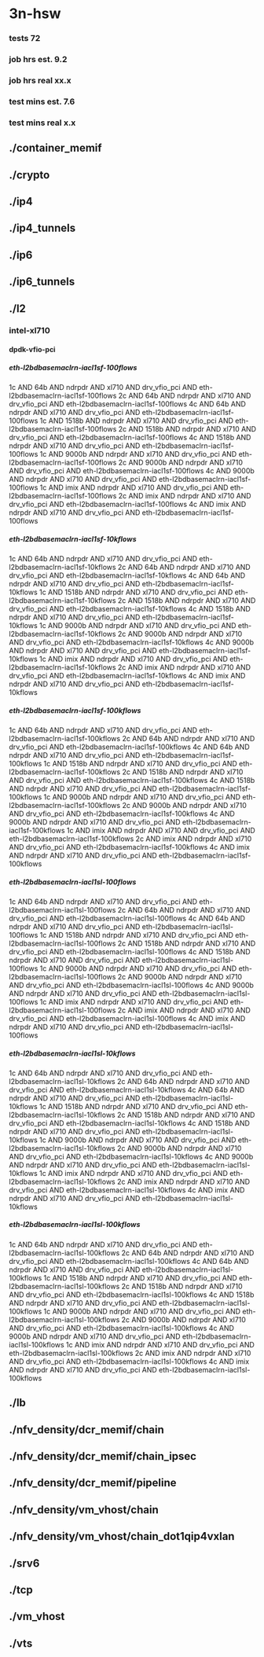 # 3n-hsw
### tests 72
### job hrs est. 9.2
### job hrs real xx.x
### test mins est. 7.6
### test mins real x.x
## ./container_memif
## ./crypto
## ./ip4
## ./ip4_tunnels
## ./ip6
## ./ip6_tunnels
## ./l2
### intel-xl710
#### dpdk-vfio-pci
##### eth-l2bdbasemaclrn-iacl1sf-100flows
1c AND 64b AND ndrpdr AND xl710 AND drv_vfio_pci AND eth-l2bdbasemaclrn-iacl1sf-100flows
2c AND 64b AND ndrpdr AND xl710 AND drv_vfio_pci AND eth-l2bdbasemaclrn-iacl1sf-100flows
4c AND 64b AND ndrpdr AND xl710 AND drv_vfio_pci AND eth-l2bdbasemaclrn-iacl1sf-100flows
1c AND 1518b AND ndrpdr AND xl710 AND drv_vfio_pci AND eth-l2bdbasemaclrn-iacl1sf-100flows
2c AND 1518b AND ndrpdr AND xl710 AND drv_vfio_pci AND eth-l2bdbasemaclrn-iacl1sf-100flows
4c AND 1518b AND ndrpdr AND xl710 AND drv_vfio_pci AND eth-l2bdbasemaclrn-iacl1sf-100flows
1c AND 9000b AND ndrpdr AND xl710 AND drv_vfio_pci AND eth-l2bdbasemaclrn-iacl1sf-100flows
2c AND 9000b AND ndrpdr AND xl710 AND drv_vfio_pci AND eth-l2bdbasemaclrn-iacl1sf-100flows
4c AND 9000b AND ndrpdr AND xl710 AND drv_vfio_pci AND eth-l2bdbasemaclrn-iacl1sf-100flows
1c AND imix AND ndrpdr AND xl710 AND drv_vfio_pci AND eth-l2bdbasemaclrn-iacl1sf-100flows
2c AND imix AND ndrpdr AND xl710 AND drv_vfio_pci AND eth-l2bdbasemaclrn-iacl1sf-100flows
4c AND imix AND ndrpdr AND xl710 AND drv_vfio_pci AND eth-l2bdbasemaclrn-iacl1sf-100flows
##### eth-l2bdbasemaclrn-iacl1sf-10kflows
1c AND 64b AND ndrpdr AND xl710 AND drv_vfio_pci AND eth-l2bdbasemaclrn-iacl1sf-10kflows
2c AND 64b AND ndrpdr AND xl710 AND drv_vfio_pci AND eth-l2bdbasemaclrn-iacl1sf-10kflows
4c AND 64b AND ndrpdr AND xl710 AND drv_vfio_pci AND eth-l2bdbasemaclrn-iacl1sf-10kflows
1c AND 1518b AND ndrpdr AND xl710 AND drv_vfio_pci AND eth-l2bdbasemaclrn-iacl1sf-10kflows
2c AND 1518b AND ndrpdr AND xl710 AND drv_vfio_pci AND eth-l2bdbasemaclrn-iacl1sf-10kflows
4c AND 1518b AND ndrpdr AND xl710 AND drv_vfio_pci AND eth-l2bdbasemaclrn-iacl1sf-10kflows
1c AND 9000b AND ndrpdr AND xl710 AND drv_vfio_pci AND eth-l2bdbasemaclrn-iacl1sf-10kflows
2c AND 9000b AND ndrpdr AND xl710 AND drv_vfio_pci AND eth-l2bdbasemaclrn-iacl1sf-10kflows
4c AND 9000b AND ndrpdr AND xl710 AND drv_vfio_pci AND eth-l2bdbasemaclrn-iacl1sf-10kflows
1c AND imix AND ndrpdr AND xl710 AND drv_vfio_pci AND eth-l2bdbasemaclrn-iacl1sf-10kflows
2c AND imix AND ndrpdr AND xl710 AND drv_vfio_pci AND eth-l2bdbasemaclrn-iacl1sf-10kflows
4c AND imix AND ndrpdr AND xl710 AND drv_vfio_pci AND eth-l2bdbasemaclrn-iacl1sf-10kflows
##### eth-l2bdbasemaclrn-iacl1sf-100kflows
1c AND 64b AND ndrpdr AND xl710 AND drv_vfio_pci AND eth-l2bdbasemaclrn-iacl1sf-100kflows
2c AND 64b AND ndrpdr AND xl710 AND drv_vfio_pci AND eth-l2bdbasemaclrn-iacl1sf-100kflows
4c AND 64b AND ndrpdr AND xl710 AND drv_vfio_pci AND eth-l2bdbasemaclrn-iacl1sf-100kflows
1c AND 1518b AND ndrpdr AND xl710 AND drv_vfio_pci AND eth-l2bdbasemaclrn-iacl1sf-100kflows
2c AND 1518b AND ndrpdr AND xl710 AND drv_vfio_pci AND eth-l2bdbasemaclrn-iacl1sf-100kflows
4c AND 1518b AND ndrpdr AND xl710 AND drv_vfio_pci AND eth-l2bdbasemaclrn-iacl1sf-100kflows
1c AND 9000b AND ndrpdr AND xl710 AND drv_vfio_pci AND eth-l2bdbasemaclrn-iacl1sf-100kflows
2c AND 9000b AND ndrpdr AND xl710 AND drv_vfio_pci AND eth-l2bdbasemaclrn-iacl1sf-100kflows
4c AND 9000b AND ndrpdr AND xl710 AND drv_vfio_pci AND eth-l2bdbasemaclrn-iacl1sf-100kflows
1c AND imix AND ndrpdr AND xl710 AND drv_vfio_pci AND eth-l2bdbasemaclrn-iacl1sf-100kflows
2c AND imix AND ndrpdr AND xl710 AND drv_vfio_pci AND eth-l2bdbasemaclrn-iacl1sf-100kflows
4c AND imix AND ndrpdr AND xl710 AND drv_vfio_pci AND eth-l2bdbasemaclrn-iacl1sf-100kflows
##### eth-l2bdbasemaclrn-iacl1sl-100flows
1c AND 64b AND ndrpdr AND xl710 AND drv_vfio_pci AND eth-l2bdbasemaclrn-iacl1sl-100flows
2c AND 64b AND ndrpdr AND xl710 AND drv_vfio_pci AND eth-l2bdbasemaclrn-iacl1sl-100flows
4c AND 64b AND ndrpdr AND xl710 AND drv_vfio_pci AND eth-l2bdbasemaclrn-iacl1sl-100flows
1c AND 1518b AND ndrpdr AND xl710 AND drv_vfio_pci AND eth-l2bdbasemaclrn-iacl1sl-100flows
2c AND 1518b AND ndrpdr AND xl710 AND drv_vfio_pci AND eth-l2bdbasemaclrn-iacl1sl-100flows
4c AND 1518b AND ndrpdr AND xl710 AND drv_vfio_pci AND eth-l2bdbasemaclrn-iacl1sl-100flows
1c AND 9000b AND ndrpdr AND xl710 AND drv_vfio_pci AND eth-l2bdbasemaclrn-iacl1sl-100flows
2c AND 9000b AND ndrpdr AND xl710 AND drv_vfio_pci AND eth-l2bdbasemaclrn-iacl1sl-100flows
4c AND 9000b AND ndrpdr AND xl710 AND drv_vfio_pci AND eth-l2bdbasemaclrn-iacl1sl-100flows
1c AND imix AND ndrpdr AND xl710 AND drv_vfio_pci AND eth-l2bdbasemaclrn-iacl1sl-100flows
2c AND imix AND ndrpdr AND xl710 AND drv_vfio_pci AND eth-l2bdbasemaclrn-iacl1sl-100flows
4c AND imix AND ndrpdr AND xl710 AND drv_vfio_pci AND eth-l2bdbasemaclrn-iacl1sl-100flows
##### eth-l2bdbasemaclrn-iacl1sl-10kflows
1c AND 64b AND ndrpdr AND xl710 AND drv_vfio_pci AND eth-l2bdbasemaclrn-iacl1sl-10kflows
2c AND 64b AND ndrpdr AND xl710 AND drv_vfio_pci AND eth-l2bdbasemaclrn-iacl1sl-10kflows
4c AND 64b AND ndrpdr AND xl710 AND drv_vfio_pci AND eth-l2bdbasemaclrn-iacl1sl-10kflows
1c AND 1518b AND ndrpdr AND xl710 AND drv_vfio_pci AND eth-l2bdbasemaclrn-iacl1sl-10kflows
2c AND 1518b AND ndrpdr AND xl710 AND drv_vfio_pci AND eth-l2bdbasemaclrn-iacl1sl-10kflows
4c AND 1518b AND ndrpdr AND xl710 AND drv_vfio_pci AND eth-l2bdbasemaclrn-iacl1sl-10kflows
1c AND 9000b AND ndrpdr AND xl710 AND drv_vfio_pci AND eth-l2bdbasemaclrn-iacl1sl-10kflows
2c AND 9000b AND ndrpdr AND xl710 AND drv_vfio_pci AND eth-l2bdbasemaclrn-iacl1sl-10kflows
4c AND 9000b AND ndrpdr AND xl710 AND drv_vfio_pci AND eth-l2bdbasemaclrn-iacl1sl-10kflows
1c AND imix AND ndrpdr AND xl710 AND drv_vfio_pci AND eth-l2bdbasemaclrn-iacl1sl-10kflows
2c AND imix AND ndrpdr AND xl710 AND drv_vfio_pci AND eth-l2bdbasemaclrn-iacl1sl-10kflows
4c AND imix AND ndrpdr AND xl710 AND drv_vfio_pci AND eth-l2bdbasemaclrn-iacl1sl-10kflows
##### eth-l2bdbasemaclrn-iacl1sl-100kflows
1c AND 64b AND ndrpdr AND xl710 AND drv_vfio_pci AND eth-l2bdbasemaclrn-iacl1sl-100kflows
2c AND 64b AND ndrpdr AND xl710 AND drv_vfio_pci AND eth-l2bdbasemaclrn-iacl1sl-100kflows
4c AND 64b AND ndrpdr AND xl710 AND drv_vfio_pci AND eth-l2bdbasemaclrn-iacl1sl-100kflows
1c AND 1518b AND ndrpdr AND xl710 AND drv_vfio_pci AND eth-l2bdbasemaclrn-iacl1sl-100kflows
2c AND 1518b AND ndrpdr AND xl710 AND drv_vfio_pci AND eth-l2bdbasemaclrn-iacl1sl-100kflows
4c AND 1518b AND ndrpdr AND xl710 AND drv_vfio_pci AND eth-l2bdbasemaclrn-iacl1sl-100kflows
1c AND 9000b AND ndrpdr AND xl710 AND drv_vfio_pci AND eth-l2bdbasemaclrn-iacl1sl-100kflows
2c AND 9000b AND ndrpdr AND xl710 AND drv_vfio_pci AND eth-l2bdbasemaclrn-iacl1sl-100kflows
4c AND 9000b AND ndrpdr AND xl710 AND drv_vfio_pci AND eth-l2bdbasemaclrn-iacl1sl-100kflows
1c AND imix AND ndrpdr AND xl710 AND drv_vfio_pci AND eth-l2bdbasemaclrn-iacl1sl-100kflows
2c AND imix AND ndrpdr AND xl710 AND drv_vfio_pci AND eth-l2bdbasemaclrn-iacl1sl-100kflows
4c AND imix AND ndrpdr AND xl710 AND drv_vfio_pci AND eth-l2bdbasemaclrn-iacl1sl-100kflows
## ./lb
## ./nfv_density/dcr_memif/chain
## ./nfv_density/dcr_memif/chain_ipsec
## ./nfv_density/dcr_memif/pipeline
## ./nfv_density/vm_vhost/chain
## ./nfv_density/vm_vhost/chain_dot1qip4vxlan
## ./srv6
## ./tcp
## ./vm_vhost
## ./vts
